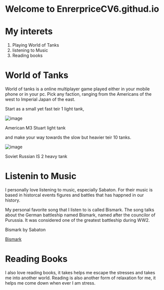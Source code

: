 # Welcome to EnrerpriceCV6.githud.io

# My interets 
1. Playing World of Tanks 
2. listening to Music
3. Reading books 

# World of Tanks
World of tanks is a online multiplayer game played either in your mobile phone or in your pc. Pick any faction, ranging from the Americans of the west to
Imperial Japan of the east. 

Start as a small yet fast teir 1 light tank, 

![image](https://user-images.githubusercontent.com/118236850/203203952-95c0044f-824e-459d-a0e0-ac315a34c5fb.png)

American M3 Stuart light tank

and make your way towards the slow but heavier teir 10 tanks.

![image](https://user-images.githubusercontent.com/118236850/203205214-cc1b7fff-508e-4348-ba71-e7c45d1cec8b.png)

Soviet Russian IS 2 heavy tank

# Listenin to Music 
I personally love listening to music, especially Sabaton. For their music is based in historcal events figures and battles that has happned 
in our history. 

My personal favorite song that I listen to is called Bismark. The song talks about the German battleship named Bismark, named after the councilor 
of Purussia. It was considered one of the greatest battleship during WW2.

Bismark by Sabaton 

[Bismark](https://www.youtube.com/watch?v=oVWEb-At8yc)

# Reading Books

I also love reading books, it takes helps me escape the stresses and takes me into another world. Reading is also another form of relaxation for 
me, it helps me come down when ever I am stress. 
